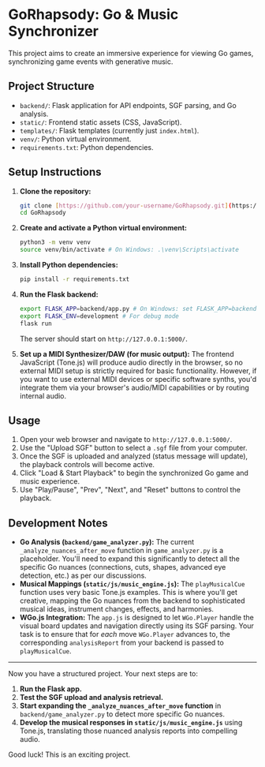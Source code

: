 # GoRhapsody: Go & Music Synchronizer

This project aims to create an immersive experience for viewing Go games, synchronizing game events with generative music.

## Project Structure

-   `backend/`: Flask application for API endpoints, SGF parsing, and Go analysis.
-   `static/`: Frontend static assets (CSS, JavaScript).
-   `templates/`: Flask templates (currently just `index.html`).
-   `venv/`: Python virtual environment.
-   `requirements.txt`: Python dependencies.

## Setup Instructions

1.  **Clone the repository:**
    ```bash
    git clone [https://github.com/your-username/GoRhapsody.git](https://github.com/your-username/GoRhapsody.git) # Replace with your repo URL
    cd GoRhapsody
    ```

2.  **Create and activate a Python virtual environment:**
    ```bash
    python3 -m venv venv
    source venv/bin/activate # On Windows: .\venv\Scripts\activate
    ```

3.  **Install Python dependencies:**
    ```bash
    pip install -r requirements.txt
    ```

4.  **Run the Flask backend:**
    ```bash
    export FLASK_APP=backend/app.py # On Windows: set FLASK_APP=backend\app.py
    export FLASK_ENV=development # For debug mode
    flask run
    ```
    The server should start on `http://127.0.0.1:5000/`.

5.  **Set up a MIDI Synthesizer/DAW (for music output):**
    The frontend JavaScript (Tone.js) will produce audio directly in the browser, so no external MIDI setup is strictly required for basic functionality. However, if you want to use external MIDI devices or specific software synths, you'd integrate them via your browser's audio/MIDI capabilities or by routing internal audio.

## Usage

1.  Open your web browser and navigate to `http://127.0.0.1:5000/`.
2.  Use the "Upload SGF" button to select a `.sgf` file from your computer.
3.  Once the SGF is uploaded and analyzed (status message will update), the playback controls will become active.
4.  Click "Load & Start Playback" to begin the synchronized Go game and music experience.
5.  Use "Play/Pause", "Prev", "Next", and "Reset" buttons to control the playback.

## Development Notes

-   **Go Analysis (`backend/game_analyzer.py`):** The current `_analyze_nuances_after_move` function in `game_analyzer.py` is a placeholder. You'll need to expand this significantly to detect all the specific Go nuances (connections, cuts, shapes, advanced eye detection, etc.) as per our discussions.
-   **Musical Mappings (`static/js/music_engine.js`):** The `playMusicalCue` function uses very basic Tone.js examples. This is where you'll get creative, mapping the Go nuances from the backend to sophisticated musical ideas, instrument changes, effects, and harmonies.
-   **WGo.js Integration:** The `app.js` is designed to let `WGo.Player` handle the visual board updates and navigation directly using its SGF parsing. Your task is to ensure that for *each* move `WGo.Player` advances to, the corresponding `analysisReport` from your backend is passed to `playMusicalCue`.

---

Now you have a structured project. Your next steps are to:

1.  **Run the Flask app.**
2.  **Test the SGF upload and analysis retrieval.**
3.  **Start expanding the `_analyze_nuances_after_move` function** in `backend/game_analyzer.py` to detect more specific Go nuances.
4.  **Develop the musical responses in `static/js/music_engine.js`** using Tone.js, translating those nuanced analysis reports into compelling audio.

Good luck! This is an exciting project.